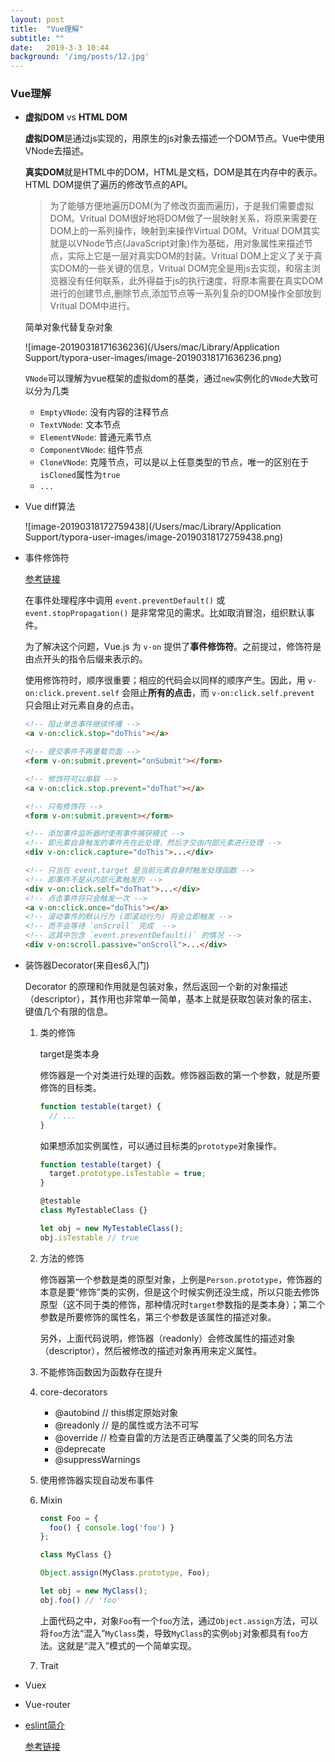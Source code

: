 ```yaml
---
layout: post
title:  "Vue理解"
subtitle: ""
date:   2019-3-3 10:44
background: '/img/posts/12.jpg'
---
```


### Vue理解

- **虚拟DOM** vs **HTML DOM**

  **虚拟DOM**是通过js实现的，用原生的js对象去描述一个DOM节点。Vue中使用VNode去描述。

  **真实DOM**就是HTML中的DOM，HTML是文档，DOM是其在内存中的表示。HTML DOM提供了遍历的修改节点的API。

  >  为了能够方便地遍历DOM(为了修改页面而遍历)，于是我们需要虚拟DOM。Vritual DOM很好地将DOM做了一层映射关系，将原来需要在DOM上的一系列操作，映射到来操作Virtual DOM。Vritual DOM其实就是以VNode节点(JavaScript对象)作为基础，用对象属性来描述节点，实际上它是一层对真实DOM的封装。Vritual DOM上定义了关于真实DOM的一些关键的信息，Vritual DOM完全是用js去实现，和宿主浏览器没有任何联系，此外得益于js的执行速度，将原本需要在真实DOM进行的创建节点,删除节点,添加节点等一系列复杂的DOM操作全部放到Vritual DOM中进行。

  简单对象代替复杂对象

  ![image-20190318171636236](/Users/mac/Library/Application Support/typora-user-images/image-20190318171636236.png)

  `VNode`可以理解为vue框架的虚拟dom的基类，通过`new`实例化的`VNode`大致可以分为几类

  - `EmptyVNode`: 没有内容的注释节点
  - `TextVNode`: 文本节点
  - `ElementVNode`: 普通元素节点
  - `ComponentVNode`: 组件节点
  - `CloneVNode`: 克隆节点，可以是以上任意类型的节点，唯一的区别在于`isCloned`属性为`true`
  - `...`

- Vue diff算法

  ![image-20190318172759438](/Users/mac/Library/Application Support/typora-user-images/image-20190318172759438.png)

- 事件修饰符

  [参考链接](https://segmentfault.com/a/1190000016786254)

  在事件处理程序中调用 `event.preventDefault()` 或 `event.stopPropagation()` 是非常常见的需求。比如取消冒泡，组织默认事件。

  为了解决这个问题，Vue.js 为 `v-on` 提供了**事件修饰符**。之前提过，修饰符是由点开头的指令后缀来表示的。

  使用修饰符时，顺序很重要；相应的代码会以同样的顺序产生。因此，用 `v-on:click.prevent.self` 会阻止**所有的点击**，而 `v-on:click.self.prevent` 只会阻止对元素自身的点击。

  ```html
  <!-- 阻止单击事件继续传播 -->
  <a v-on:click.stop="doThis"></a>
  
  <!-- 提交事件不再重载页面 -->
  <form v-on:submit.prevent="onSubmit"></form>
  
  <!-- 修饰符可以串联 -->
  <a v-on:click.stop.prevent="doThat"></a>
  
  <!-- 只有修饰符 -->
  <form v-on:submit.prevent></form>
  
  <!-- 添加事件监听器时使用事件捕获模式 -->
  <!-- 即元素自身触发的事件先在此处理，然后才交由内部元素进行处理 -->
  <div v-on:click.capture="doThis">...</div>
  
  <!-- 只当在 event.target 是当前元素自身时触发处理函数 -->
  <!-- 即事件不是从内部元素触发的 -->
  <div v-on:click.self="doThat">...</div>
  <!-- 点击事件将只会触发一次 -->
  <a v-on:click.once="doThis"></a>
  <!-- 滚动事件的默认行为 (即滚动行为) 将会立即触发 -->
  <!-- 而不会等待 `onScroll` 完成  -->
  <!-- 这其中包含 `event.preventDefault()` 的情况 -->
  <div v-on:scroll.passive="onScroll">...</div>
  ```

- 装饰器Decorator(来自es6入门)

  Decorator 的原理和作用就是包装对象，然后返回一个新的对象描述（descriptor），其作用也非常单一简单，基本上就是获取包装对象的宿主、键值几个有限的信息。

  1. 类的修饰

     target是类本身

     修饰器是一个对类进行处理的函数。修饰器函数的第一个参数，就是所要修饰的目标类。

     ```javascript
     function testable(target) {
       // ...
     }
     ```

     如果想添加实例属性，可以通过目标类的`prototype`对象操作。

     ```javascript
     function testable(target) {
       target.prototype.isTestable = true;
     }
     
     @testable
     class MyTestableClass {}
     
     let obj = new MyTestableClass();
     obj.isTestable // true
     ```

  2. 方法的修饰

     修饰器第一个参数是类的原型对象，上例是`Person.prototype`，修饰器的本意是要“修饰”类的实例，但是这个时候实例还没生成，所以只能去修饰原型（这不同于类的修饰，那种情况时`target`参数指的是类本身）；第二个参数是所要修饰的属性名，第三个参数是该属性的描述对象。

     另外，上面代码说明，修饰器（readonly）会修改属性的描述对象（descriptor），然后被修改的描述对象再用来定义属性。

  3. 不能修饰函数因为函数存在提升

  4. core-decorators

     - @autobind	// this绑定原始对象
     - @readonly        // 是的属性或方法不可写
     - @override        // 检查自雷的方法是否正确覆盖了父类的同名方法
     - @deprecate
     - @suppressWarnings

  5. 使用修饰器实现自动发布事件

  6. Mixin

     ```javascript
     const Foo = {
       foo() { console.log('foo') }
     };
     
     class MyClass {}
     
     Object.assign(MyClass.prototype, Foo);
     
     let obj = new MyClass();
     obj.foo() // 'foo'
     ```

     上面代码之中，对象`Foo`有一个`foo`方法，通过`Object.assign`方法，可以将`foo`方法“混入”`MyClass`类，导致`MyClass`的实例`obj`对象都具有`foo`方法。这就是“混入”模式的一个简单实现。

  7. Trait

- Vuex

- Vue-router

- [eslint简介](https://cn.eslint.org/)

  [参考链接](https://segmentfault.com/a/1190000018328740)
